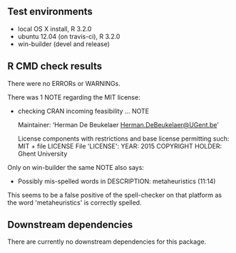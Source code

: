 ## Test environments

* local OS X install, R 3.2.0
* ubuntu 12.04 (on travis-ci), R 3.2.0
* win-builder (devel and release)

## R CMD check results

There were no ERRORs or WARNINGs.

There was 1 NOTE regarding the MIT license:

* checking CRAN incoming feasibility ... NOTE

	Maintainer: ‘Herman De Beukelaer <Herman.DeBeukelaer@UGent.be>’

	License components with restrictions and base license permitting such:
  		MIT + file LICENSE
	File 'LICENSE':
  		YEAR: 2015
  		COPYRIGHT HOLDER: Ghent University

Only on win-builder the same NOTE also says:

* Possibly mis-spelled words in DESCRIPTION:
  metaheuristics (11:14)

This seems to be a false positive of the spell-checker on that
platform as the word 'metaheuristics' is correctly spelled.

## Downstream dependencies

There are currently no downstream dependencies for this package.
